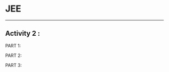 # JEE
------------------------------------------
Activity 2 :
-----------------------------------------------

PART 1:

PART 2:

PART 3:

